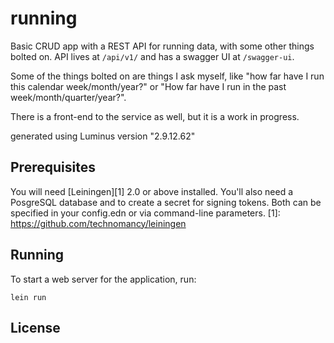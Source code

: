 # running

Basic CRUD app with a REST API for running data, with some other things bolted on. API lives at `/api/v1/` and has a swagger UI at `/swagger-ui`. 

Some of the things bolted on are things I ask myself, like "how far have I run this calendar week/month/year?" or "How far have I run in the past week/month/quarter/year?".


There is a front-end to the service as well, but it is a work in progress.

generated using Luminus version "2.9.12.62"


## Prerequisites

You will need [Leiningen][1] 2.0 or above installed. You'll also need a PosgreSQL database and to create a secret for signing tokens. Both can be specified in your config.edn or via command-line parameters.
[1]: https://github.com/technomancy/leiningen

## Running

To start a web server for the application, run:

    lein run 

## License


